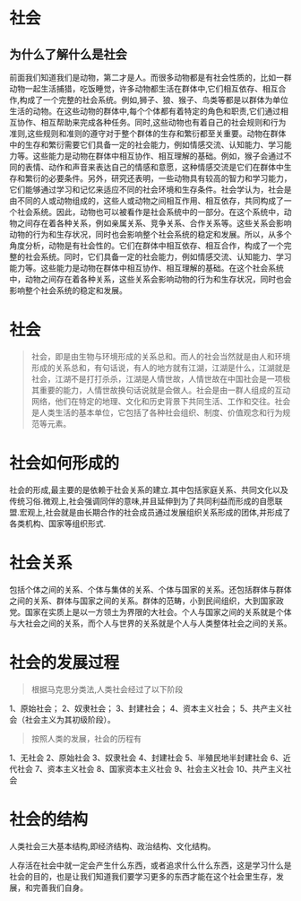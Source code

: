 # 社会



## 为什么了解什么是社会

前面我们知道我们是动物，第二才是人。而很多动物都是有社会性质的，比如一群动物一起生活捕猎，吃饭睡觉，许多动物都生活在群体中,它们相互依存、相互合作,构成了一个完整的社会系统。例如,狮子、狼、猴子、鸟类等都是以群体为单位生活的动物。在这些动物的群体中,每个个体都有着特定的角色和职责,它们通过相互协作、相互帮助来完成各种任务。同时,这些动物也有着自己的社会规则和行为准则,这些规则和准则的遵守对于整个群体的生存和繁衍都至关重要。动物在群体中的生存和繁衍需要它们具备一定的社会能力，例如情感交流、认知能力、学习能力等。这些能力是动物在群体中相互协作、相互理解的基础。例如，猴子会通过不同的表情、动作和声音来表达自己的情感和意愿，这种情感交流是它们在群体中生存和繁衍的必要条件。另外，研究还表明，一些动物具有较高的智力和学习能力，它们能够通过学习和记忆来适应不同的社会环境和生存条件。社会学认为，社会是由不同的人或动物组成的，这些人或动物之间相互作用、相互依存，共同构成了一个社会系统。因此，动物也可以被看作是社会系统中的一部分。在这个系统中，动物之间存在着各种关系，例如亲属关系、竞争关系、合作关系等。这些关系会影响动物的行为和生存状况，同时也会影响整个社会系统的稳定和发展。所以，从多个角度分析，动物是有社会性的。它们在群体中相互依存、相互合作，构成了一个完整的社会系统。同时，它们具备一定的社会能力，例如情感交流、认知能力、学习能力等。这些能力是动物在群体中相互协作、相互理解的基础。在这个社会系统中，动物之间存在着各种关系，这些关系会影响动物的行为和生存状况，同时也会影响整个社会系统的稳定和发展。



# 社会

> 社会，即是由生物与环境形成的关系总和。而人的社会当然就是由人和环境形成的关系总和，有句话说，有人的地方就有江湖，江湖是什么，江湖就是社会，江湖不是打打杀杀，江湖是人情世故，人情世故在中国社会是一项极其重要的能力，人情世故换句话说就是会做人。社会是由一群人组成的互动网络，他们在特定的地理、文化和历史背景下共同生活、工作和交往。社会是人类生活的基本单位，它包括了各种社会组织、制度、价值观念和行为规范等元素。

# 社会如何形成的

社会的形成,最主要的是依赖于社会关系的建立.其中包括家庭关系、共同文化以及传统习俗.微观上,社会强调同伴的意味,并且延伸到为了共同利益而形成的自愿联盟.宏观上,社会就是由长期合作的社会成员通过发展组织关系形成的团体,并形成了各类机构、国家等组织形式.


# 社会关系

包括个体之间的关系、个体与集体的关系、个体与国家的关系。还包括群体与群体之间的关系、群体与国家之间的关系。群体的范畴，小到民间组织，大到国家政党。国家在实质上是以一方领土为界限的大社会。个人与国家之间的关系就是个体与大社会之间的关系，而个人与世界的关系就是个人与人类整体社会之间的关系。


# 社会的发展过程

> 根据马克思分类法,人类社会经过了以下阶段

1、原始社会；
2、奴隶社会；
3、封建社会；
4、资本主义社会；
5、共产主义社会（社会主义为其初级阶段）。


> 按照人类的发展，社会的历程有

1、无社会
2、原始社会
3、奴隶社会
4、封建社会
5、半殖民地半封建社会
6、近代社会
7、资本主义社会
8、国家资本主义社会
9、社会主义社会
10、共产主义社会



# 社会的结构

人类社会三大基本结构,即经济结构、政治结构、文化结构。





人存活在社会中就一定会产生什么东西，或者追求什么什么东西，这是学习什么是社会的目的，也是让我们知道我们要学习更多的东西才能在这个社会里生存，发展，和完善我们自身。

